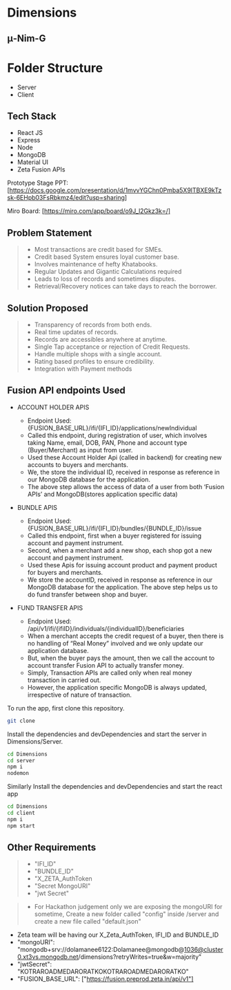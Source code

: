 # Dimensions

## μ-Nim-G

# Folder Structure

- Server
- Client

## Tech Stack

- React JS
- Express
- Node
- MongoDB
- Material UI
- Zeta Fusion APIs

Prototype Stage PPT: [https://docs.google.com/presentation/d/1mvvYGChn0Pmba5X9lTBXE9kTzsk-6EHpb03FsRbkmz4/edit?usp=sharing]

Miro Board: [https://miro.com/app/board/o9J_l2Gkz3k=/]

## Problem Statement

> - Most transactions are credit based for SMEs.
> - Credit based System ensures loyal customer base.
> - Involves maintenance of hefty Khatabooks.
> - Regular Updates and Gigantic Calculations required
> - Leads to loss of records and sometimes disputes.
> - Retrieval/Recovery notices can take days to reach the borrower.

## Solution Proposed

> - Transparency of records from both ends.
> - Real time updates of records.
> - Records are accessibles anywhere at anytime.
> - Single Tap acceptance or rejection of Credit Requests.
> - Handle multiple shops with a single account.
> - Rating based profiles to ensure credibility.
> - Integration with Payment methods

## Fusion API endpoints Used

- ACCOUNT HOLDER APIS

  - Endpoint Used: {FUSION_BASE_URL}/ifi/{IFI_ID}/applications/newIndividual
  - Called this endpoint, during registration of user, which involves taking Name, email, DOB, PAN, Phone and account type (Buyer/Merchant) as input from user.
  - Used these Account Holder Api (called in backend) for creating new accounts to buyers and merchants.
  - We, the store the individual ID, received in response as reference in our MongoDB database for the application.
  - The above step allows the access of data of a user from both ‘Fusion APIs’ and MongoDB(stores application specific data)

- BUNDLE APIS

  - Endpoint Used:{FUSION_BASE_URL}/ifi/{IFI_ID}/bundles/{BUNDLE_ID}/issue
  - Called this endpoint, first when a buyer registered for issuing account and payment instrument.
  - Second, when a merchant add a new shop, each shop got a new account and payment instrument.
  - Used these Apis for issuing account product and payment product for buyers and merchants.
  - We store the accountID, received in response as reference in our MongoDB database for the application.
    The above step helps us to do fund transfer between shop and buyer.

- FUND TRANSFER APIS
  - Endpoint Used: /api/v1/ifi/{ifiID}/individuals/{individualID}/beneficiaries
  - When a merchant accepts the credit request of a buyer, then there is no handling of “Real Money” involved and we only update our application database.
  - But, when the buyer pays the amount, then we call the account to account transfer Fusion API to actually transfer money.
  - Simply, Transaction APIs are called only when real money transaction in carried out.
  - However, the application specific MongoDB is always updated, irrespective of nature of transaction.

To run the app, first clone this repository.

```sh
git clone
```

Install the dependencies and devDependencies and start the server in Dimensions/Server.

```sh
cd Dimensions
cd server
npm i
nodemon
```

Similarly Install the dependencies and devDependencies and start the react app

```sh
cd Dimensions
cd client
npm i
npm start
```

## Other Requirements

> - "IFI_ID"
> - "BUNDLE_ID"
> - "X_ZETA_AuthToken
> - "Secret MongoURI"
> - "jwt Secret"

> - For Hackathon judgement only we are exposing the mongoURI for sometime, Create a new folder called "config" inside /server  and create a new file called "default.json"

- Zeta  team will be having our X_Zeta_AuthToken, IFI_ID and BUNDLE_ID 
-   "mongoURI": "mongodb+srv://dolamanee6122:Dolamanee@mongodb@1036@cluster0.xt3vs.mongodb.net/dimensions?retryWrites=true&w=majority"
-  "jwtSecret": "KOTRAROADMEDARORATKOKOTRAROADMEDARORATKO"
-  "FUSION_BASE_URL": ["https://fusion.preprod.zeta.in/api/v1"]
